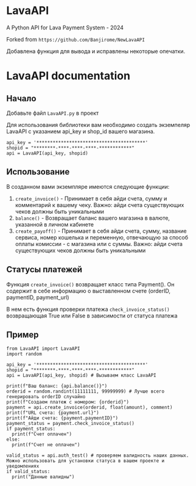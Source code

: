 # LavaAPI
A Python API for Lava Payment System - 2024

Forked from `https://github.com/Banjirome/NewLavaAPI`

Добавлена функция для вывода и исправлены некоторые опечатки.
# LavaAPI documentation
## Начало
Добавьте файл `LavaAPI.py` в проект

Для использования библиотеки вам необходимо создать экземпеляр LavaAPI с указанием api_key и shop_id вашего магазина.
```
api_key = '****************************************'
shopid = "********-****-****-****-************"
api = LavaAPI(api_key, shopid)
```
## Использование
В созданном вами экземпляре имеются следующие функции:
1. `create_invoice()` - Принимает в себя айди счета, сумму и комментарий к вашему чеку. Важно: айди счета существующих чеков должны быть уникальными
2. `balance()` - Возвращает баланс вашего магазина в валюте, указанной в личном кабинете
3. `create_payoff()` - Принимает в себя айди счета, сумму, название сервиса, номер кошелька и переменную, отвечающую за способ оплаты комиссии - с магазина или с суммы. Важно: айди счета существующих чеков должны быть уникальными

## Статусы платежей
Функция `create_invoice()` возвращает класс типа Payment(). Он содержит в себе информацию о выставленном счете (orderID, paymentID, payment_url)

В нем есть функция проверки платежа `check_invoice_status()` возвращающая True или False в зависимости от статуса платежа

## Пример
```
from LavaAPI import LavaAPI
import random

api_key = '****************************************'
shopid = "********-****-****-****-************"
api = LavaAPI(api_key, shopid) # Вызываем класс LavaAPI

print(f"Ваш баланс: {api.balance()}")
orderid = random.randint(11111111, 99999999) # Лучше всего генерировать orderID случайно
print(f"Создаем платеж с номером: {orderid}")
payment = api.create_invoice(orderid, float(amount), comment)
print(f"URL счета: {payment.url}")
print(f"Айди счета: {payment.paymentID}")
payment_status = payment.check_invoice_status()
if payment_status:
  print(f"Счет оплачен")
else:
  print(f"Счет не оплачен")

valid_status = api.auth_test() # проверяем валидность наших данных. Можно использовать для установки статуса в вашем проекте и уведомлениях
if valid_status:
  print("Данные валидны")

```
